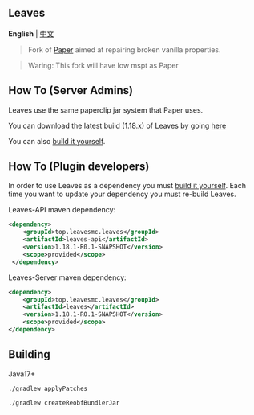 Leaves
--------

**English** | [中文](https://github.com/LeavesMC/Leaves/blob/master/README_cn.md)

> Fork of [Paper](https://github.com/PaperMC/Paper) aimed at repairing broken vanilla properties.

> Waring: This fork will have low mspt as Paper

## How To (Server Admins)
Leaves use the same paperclip jar system that Paper uses.

You can download the latest build (1.18.x) of Leaves by going [here](null)

You can also [build it yourself](https://github.com/LeavesMC/Leaves#building).

## How To (Plugin developers)
In order to use Leaves as a dependency you must [build it yourself](https://github.com/LeavesMC/Leaves#building).
Each time you want to update your dependency you must re-build Leaves.

Leaves-API maven dependency:
```xml
<dependency>
    <groupId>top.leavesmc.leaves</groupId>
    <artifactId>leaves-api</artifactId>
    <version>1.18.1-R0.1-SNAPSHOT</version>
    <scope>provided</scope>
 </dependency>
 ```

Leaves-Server maven dependency:
```xml
<dependency>
    <groupId>top.leavesmc.leaves</groupId>
    <artifactId>leaves</artifactId>
    <version>1.18.1-R0.1-SNAPSHOT</version>
    <scope>provided</scope>
</dependency>
```

## Building
Java17+

`./gradlew applyPatches`

`./gradlew createReobfBundlerJar`
